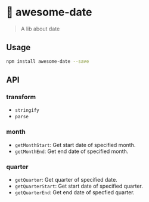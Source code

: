 # 🎉 awesome-date
> A lib about date

## Usage
```bash
npm install awesome-date --save
```

## API

### transform
- `stringify`
- `parse`

### month
- `getMonthStart`: Get start date of specified month.
- `getMonthEnd`: Get end date of specified month.

### quarter
- `getQuarter`: Get quarter of specified date.
- `getQuarterStart`: Get start date of specified quarter.
- `getQuarterEnd`: Get end date of specfied quarter.
